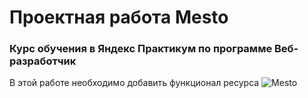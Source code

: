 # Проектная работа Mesto

### Курс обучения в Яндекс Практикум по программе Веб-разработчик

В этой работе необходимо добавить функционал ресурса ![Mesto](ссылка)
